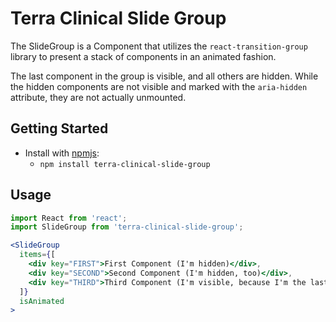 # Terra Clinical Slide Group

The SlideGroup is a Component that utilizes the `react-transition-group` library to present a stack of components in an
animated fashion.

The last component in the group is visible, and all others are hidden. While the hidden components are not visible and
marked with the `aria-hidden` attribute, they are not actually unmounted.

## Getting Started

- Install with [npmjs](https://www.npmjs.com):
  - `npm install terra-clinical-slide-group`

## Usage

```jsx
import React from 'react';
import SlideGroup from 'terra-clinical-slide-group';

<SlideGroup
  items={[
    <div key="FIRST">First Component (I'm hidden)</div>,
    <div key="SECOND">Second Component (I'm hidden, too)</div>,
    <div key="THIRD">Third Component (I'm visible, because I'm the last component in the stack)</div>,
  ]}
  isAnimated
>
```
